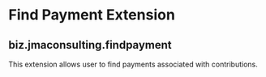 # Find Payment Extension

## biz.jmaconsulting.findpayment
This extension allows user to find payments associated with contributions.
